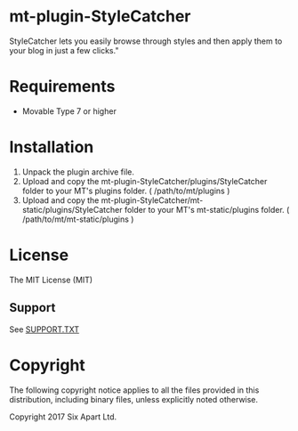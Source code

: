 # mt-plugin-StyleCatcher

StyleCatcher lets you easily browse through styles and then apply them to your blog in just a few clicks."

# Requirements

* Movable Type 7 or higher

# Installation

1. Unpack the plugin archive file.
1. Upload and copy the mt-plugin-StyleCatcher/plugins/StyleCatcher folder to your MT's plugins folder. ( /path/to/mt/plugins )
1. Upload and copy the mt-plugin-StyleCatcher/mt-static/plugins/StyleCatcher folder to your MT's mt-static/plugins folder. ( /path/to/mt/mt-static/plugins )

# License

The MIT License (MIT)

## Support

See [SUPPORT.TXT](SUPPORT.TXT)

# Copyright

The following copyright notice applies to all the files provided in this distribution, including binary files, unless explicitly noted otherwise.

Copyright 2017 Six Apart Ltd.

